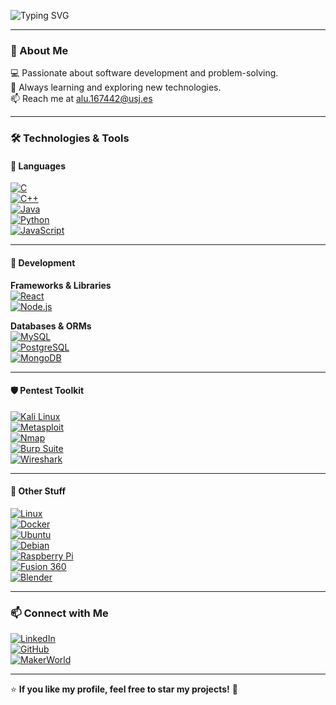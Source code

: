 ![Typing SVG](https://readme-typing-svg.demolab.com?font=Fira+Code&pause=1000&color=F7F7F7&center=true&vCenter=true&width=435&lines=Hi+there!+I'm+Maximo+🚀;Passionate+Engineer+%26+Tech+Enthusiast!)

---

### 📖 About Me
💻 Passionate about software development and problem-solving.  
🚀 Always learning and exploring new technologies.  
📫 Reach me at [alu.167442@usj.es](mailto:alu.167442@usj.es)  

---

### 🛠 Technologies & Tools

#### 🚀 Languages
[![C](https://img.shields.io/badge/C-A8B9CC?style=for-the-badge&logo=c&logoColor=white)](https://en.cppreference.com/w/c)  
[![C++](https://img.shields.io/badge/C++-00599C?style=for-the-badge&logo=c%2b%2b&logoColor=white)](https://cplusplus.com/doc/)  
[![Java](https://img.shields.io/badge/Java-007396?style=for-the-badge&logo=java&logoColor=white)](https://docs.oracle.com/en/java/)  
[![Python](https://img.shields.io/badge/Python-3776AB?style=for-the-badge&logo=python&logoColor=white)](https://docs.python.org/3/)  
[![JavaScript](https://img.shields.io/badge/JavaScript-F7DF1E?style=for-the-badge&logo=javascript&logoColor=black)](https://developer.mozilla.org/en-US/docs/Web/JavaScript)  

---

#### 🔧 Development  
**Frameworks & Libraries**  
[![React](https://img.shields.io/badge/React-61DAFB?style=for-the-badge&logo=react&logoColor=black)](https://react.dev/)  
[![Node.js](https://img.shields.io/badge/Node.js-339933?style=for-the-badge&logo=node.js&logoColor=white)](https://nodejs.org/en/docs/)  

**Databases & ORMs**  
[![MySQL](https://img.shields.io/badge/MySQL-4479A1?style=for-the-badge&logo=mysql&logoColor=white)](https://dev.mysql.com/doc/)  
[![PostgreSQL](https://img.shields.io/badge/PostgreSQL-336791?style=for-the-badge&logo=postgresql&logoColor=white)](https://www.postgresql.org/docs/)  
[![MongoDB](https://img.shields.io/badge/MongoDB-47A248?style=for-the-badge&logo=mongodb&logoColor=white)](https://www.mongodb.com/docs/)  

---

#### 🛡 Pentest Toolkit  
[![Kali Linux](https://img.shields.io/badge/Kali_Linux-557C94?style=for-the-badge&logo=kali-linux&logoColor=white)](https://www.kali.org/docs/)  
[![Metasploit](https://img.shields.io/badge/Metasploit-1572B6?style=for-the-badge&logo=metasploit&logoColor=white)](https://docs.metasploit.com/)  
[![Nmap](https://img.shields.io/badge/Nmap-00479C?style=for-the-badge&logo=nmap&logoColor=white)](https://nmap.org/book/man.html)  
[![Burp Suite](https://img.shields.io/badge/Burp_Suite-FF7139?style=for-the-badge&logo=burp-suite&logoColor=white)](https://portswigger.net/burp/documentation)  
[![Wireshark](https://img.shields.io/badge/Wireshark-1679A7?style=for-the-badge&logo=wireshark&logoColor=white)](https://www.wireshark.org/docs/)  

---

#### 🎯 Other Stuff  
[![Linux](https://img.shields.io/badge/Linux-FCC624?style=for-the-badge&logo=linux&logoColor=black)](https://www.linux.org/pages/download/)  
[![Docker](https://img.shields.io/badge/Docker-2496ED?style=for-the-badge&logo=docker&logoColor=white)](https://docs.docker.com/)  
[![Ubuntu](https://img.shields.io/badge/Ubuntu-E95420?style=for-the-badge&logo=ubuntu&logoColor=white)](https://ubuntu.com/)  
[![Debian](https://img.shields.io/badge/Debian-A81D33?style=for-the-badge&logo=debian&logoColor=white)](https://www.debian.org/doc/)  
[![Raspberry Pi](https://img.shields.io/badge/Raspberry_Pi-A22846?style=for-the-badge&logo=raspberry-pi&logoColor=white)](https://www.raspberrypi.com/documentation/)  
[![Fusion 360](https://img.shields.io/badge/Fusion_360-FAA41A?style=for-the-badge&logo=autodesk&logoColor=white)](https://help.autodesk.com/view/fusion360/ENU/)  
[![Blender](https://img.shields.io/badge/Blender-F5792A?style=for-the-badge&logo=blender&logoColor=white)](https://docs.blender.org/manual/en/latest/)  

---

### 📫 Connect with Me  
[![LinkedIn](https://img.shields.io/badge/LinkedIn-0A66C2?style=for-the-badge&logo=linkedin&logoColor=white)](https://www.linkedin.com/in/maximo-valenciano-alvarez/)  
[![GitHub](https://img.shields.io/badge/GitHub-181717?style=for-the-badge&logo=github&logoColor=white)](https://github.com/Mxz-11)  
[![MakerWorld](https://img.shields.io/badge/MakerWorld-00AEEF?style=for-the-badge&logo=makerworld&logoColor=white)](https://makerworld.com/en/@max_zgz)  

---

⭐ **If you like my profile, feel free to star my projects!** 🚀

